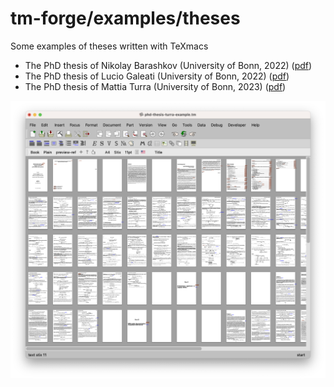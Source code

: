 # tm-forge/examples/theses

Some examples of theses written with TeXmacs

- The PhD thesis of Nikolay Barashkov (University of Bonn, 2022) ([pdf](./phd-thesis-barashkov-example.pdf))
- The PhD thesis of Lucio Galeati (University of Bonn, 2022) ([pdf](./phd-thesis-galeati-example.pdf))
- The PhD thesis of Mattia Turra (University of Bonn, 2023) ([pdf](./phd-thesis-turra-example.pdf))

![screenshot](./screenshot.png)





